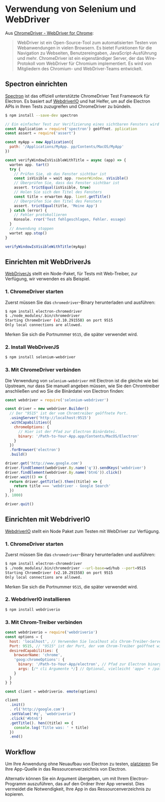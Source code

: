 # Verwendung von Selenium und WebDriver

Aus [ChromeDriver - WebDriver for Chrome](https://sites.google.com/a/chromium.org/chromedriver/):

> WebDriver ist ein Open-Source-Tool zum automatisierten Testen von Webanwendungen in vielen Browsern. Es bietet Funktionen für die Navigation zu Webseiten, Benutzereingaben, JavaScript-Ausführung und mehr. ChromeDriver ist ein eigenständiger Server, der das Wire-Protokoll vom WebDriver für Chromium implementiert. Es wird von Mitgliedern des Chromium- und WebDriver-Teams entwickelt.

## Spectron einrichten

[Spectron](https://electronjs.org/spectron) ist das offiziell unterstützte ChromeDriver Test Framework für Electron. Es basiert auf [WebdriverIO](https://webdriver.io/) und hat Helfer, um auf die Electron APIs in Ihren Tests zuzugreifen und ChromeDriver zu bündeln.

```sh
$ npm install --save-dev spectron
```

```javascript
// Ein einfacher Test zur Verifizierung eines sichtbaren Fensters wird mit dem Titel
const Application = require('spectron') geöffnet. pplication
const assert = require('assert')

const myApp = new Application({
  path: '/Applications/MyApp. pp/Contents/MacOS/MyApp'
})

const verifyWindowIsVisibleWithTitle = async (app) => {
  warten app. tart()
  try {
    // Prüfen Sie, ob das Fenster sichtbar ist
    const isVisible = wait app. rowserWindow. sVisible()
    // Überprüfen Sie, dass das Fenster sichtbar ist
    assert. trictEqual(isVisible, true)
    // Holen Sie sich den Titel des Fensters
    const title = erwarten App. lient.getTitle()
    // Überprüfen Sie den Titel des Fensters
    assert. trictEqual(title, 'Meine App')
  } catch (error) {
    // Fehler protokollieren
    Konsole. rror('Test fehlgeschlagen, Fehler. essage)
  }
  // Anwendung stoppen
  wartet app.stop()
}

verifyWindowIsVisibleWithTitle(myApp)
```

## Einrichten mit WebDriverJs

[WebDriverJs](https://www.selenium.dev/selenium/docs/api/javascript/index.html) stellt ein Node-Paket, für Tests mit Web-Treiber, zur Verfügung, wir verwenden es als Beispiel.

### 1. ChromeDriver starten

Zuerst müssen Sie das `chromedriver`-Binary herunterladen und ausführen:

```sh
$ npm install electron-chromedriver
$ ./node_modules/.bin/chromedriver
Starting ChromeDriver (v2.10.291558) on port 9515
Only local connections are allowed.
```

Merken Sie sich die Portnummer `9515`, die später verwendet wird.

### 2. Install WebDriverJS

```sh
$ npm install selenium-webdriver
```

### 3. Mit ChromeDriver verbinden

Die Verwendung von `selenium-webdriver` mit Electron ist die gleiche wie bei Upstream, nur dass Sie manuell angeben müssen, wie Sie den Chromtreiber anschließen und wo Sie die Binärdatei von Electron finden:

```javascript
const webdriver = require('selenium-webdriver')

const driver = new webdriver.Builder()
  // Der "9515" ist der vom Chromtreiber geöffnete Port.
  .usingServer('http://localhost:9515')
  .withCapabilities({
    chromeOptions: {
      // Hier ist der Pfad zur Electron Binärdatei.
      binary: '/Path-to-Your-App.app/Contents/MacOS/Electron'
    }
  })
  .forBrowser('electron')
  .build()

driver.get('http://www.google.com')
driver.findElement(webdriver.By.name('q')).sendKeys('webdriver')
driver.findElement(webdriver.By.name('btnG')).click()
driver.wait(() => {
  return driver.getTitle().then((title) => {
    return title === 'webdriver - Google Search'
  })
}, 1000)

driver.quit()
```

## Einrichten mit WebdriverIO

[WebdriverIO](https://webdriver.io/) stellt ein Node Paket zum Testen mit WebDriver zur Verfügung.

### 1. ChromeDriver starten

Zuerst müssen Sie das `chromedriver`-Binary herunterladen und ausführen:

```sh
$ npm install electron-chromedriver
$ ./node_modules/.bin/chromedriver --url-base=wd/hub --port=9515
Starting ChromeDriver (v2.10.291558) on port 9515
Only local connections are allowed.
```

Merken Sie sich die Portnummer `9515`, die später verwendet wird.

### 2. WebdriverIO installieren

```sh
$ npm install webdriverio
```

### 3. Mit Chrom-Treiber verbinden

```javascript
const webdriverio = require('webdriverio')
const options = {
  host: 'localhost', // Verwenden Sie localhost als Chrom-Treiber-Server
  Port: 9515, // "9515" ist der Port, der vom Chrom-Treiber geöffnet wird.
  desiredCapabilities: {
    browserName: 'chrome',
    'goog:chromeOptions': {
      binary: '/Path-to-Your-App/electron', // Pfad zur Electron binary.
      args: [/* cli Argumente */] // Optional, vielleicht 'app=' + /path/to/your/app/
    }
  }
} }

const client = webdriverio. emote(options)

client
  .init()
  . rl('http://google.com')
  .setValue('#q', 'webdriverio')
  .click('#btnG')
  .getTitle(). hen((title) => {
    console.log('Title was: ' + title)
  })
  .end()
```

## Workflow

Um Ihre Anwendung ohne Neuaufbau von Electron zu testen, [platzieren](https://github.com/electron/electron/blob/master/docs/tutorial/application-distribution.md) Sie Ihre App-Quelle in das Ressourcenverzeichnis von Electron.

Alternativ können Sie ein Argument übergeben, um mit Ihrem Electron-Programm auszuführen, das auf den Ordner Ihrer App verweist. Dies vermeidet die Notwendigkeit, Ihre App in das Ressourcenverzeichnis zu kopieren.
